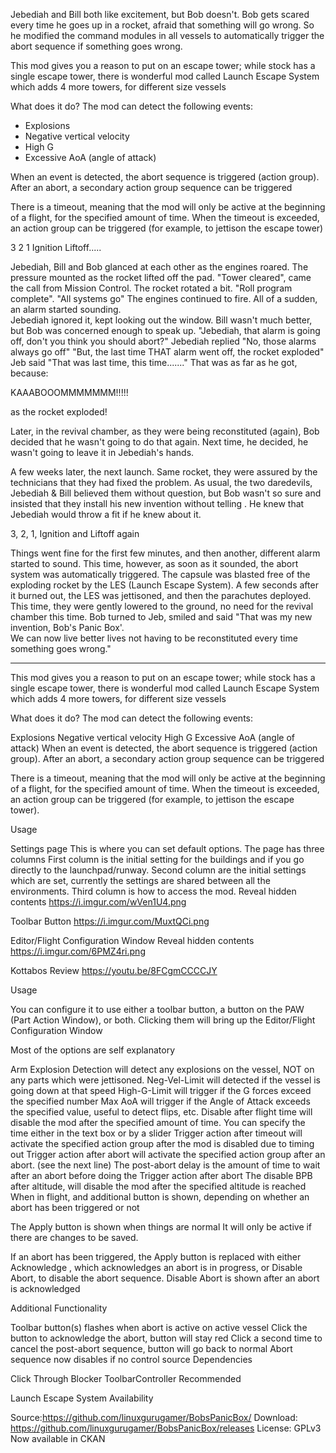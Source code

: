 ﻿Jebediah and Bill both like excitement, but Bob doesn't.  Bob gets scared every time he goes up in a rocket, 
afraid that something will go wrong.  So he modified the command modules in all vessels to automatically 
trigger the abort sequence if something goes wrong.

This mod gives you a reason to put on an escape tower;  while stock has a single escape tower, there is 
wonderful mod called Launch Escape System which adds 4 more towers, for different size vessels

What does it do?  The mod can detect the following events:

* Explosions
* Negative vertical velocity
* High G
* Excessive AoA (angle of attack)

When an event is detected, the abort sequence is triggered (action group).
After an abort, a secondary action group sequence can be triggered

There is a timeout, meaning that the mod will only be active at the beginning of a flight, for the specified 
amount of time.  When the timeout is exceeded, an action group can be triggered (for example, to jettison the escape tower)


3
2
1
Ignition
Liftoff.....

Jebediah, Bill and Bob glanced at each other as the engines roared.  The pressure mounted as the rocket 
lifted off the pad.
"Tower cleared", came the call from Mission Control.  The rocket rotated a bit.
"Roll program complete".
"All systems go"
The engines continued to fire.  All of a sudden, an alarm started sounding.  
Jebediah ignored it, kept looking out the window.  Bill wasn't much better, but Bob was concerned enough to speak up.
"Jebediah, that alarm is going off, don't you think you should abort?"
Jebediah replied "No, those alarms always go off"
"But, the last time THAT alarm went off, the rocket exploded"
Jeb said "That was last time, this time......."
That was as far as he got, because:

KAAABOOOMMMMMMM!!!!!

as the rocket exploded!

Later, in the revival chamber, as they were being reconstituted (again), Bob decided that he wasn't going 
to do that again.  Next time, he decided, he wasn't going to leave it in Jebediah's hands.

A few weeks later, the next launch.  Same rocket, they were assured by the technicians  that they had fixed the problem.
As usual, the two daredevils, Jebediah & Bill believed them without question, but Bob wasn't so sure and insisted that they 
install his new invention without telling .  He knew that Jebediah would throw a fit if he knew about it.

3, 2, 1, Ignition and Liftoff again

Things went fine for the first few minutes, and then another, different alarm started to sound.  This time, 
however, as soon as it sounded, the abort system was automatically triggered.  The capsule was blasted free 
of the exploding rocket by the LES (Launch Escape System).  A few seconds after it burned out, the LES was 
jettisoned, and then the parachutes deployed.  This time, they were gently lowered to the ground, no need 
for the revival chamber this time.  Bob turned to Jeb, smiled and said "That was my new invention, Bob's Panic Box'.  
We can now live better lives not having to be reconstituted every time something goes wrong."

------------------------------------

This mod gives you a reason to put on an escape tower;  while stock has a single escape tower, there is wonderful mod called Launch Escape System which adds 4 more towers, for different size vessels

What does it do?  The mod can detect the following events:

Explosions
Negative vertical velocity
High G
Excessive AoA (angle of attack)
When an event is detected, the abort sequence is triggered (action group).
After an abort, a secondary action group sequence can be triggered

There is a timeout, meaning that the mod will only be active at the beginning of a flight, for the specified amount of time.  When the timeout is exceeded, an action group can be triggered (for example, to jettison the escape tower).

Usage

Settings page
This is where you can set default options. The page has three columns
First column is the initial setting for the buildings and if you go directly to the launchpad/runway.
Second column are the initial settings which are set, currently the settings are shared between all the environments.
Third column is how to access the mod.
  Reveal hidden contents
  https://i.imgur.com/wVen1U4.png


Toolbar Button
https://i.imgur.com/MuxtQCi.png

Editor/Flight Configuration Window
  Reveal hidden contents
  https://i.imgur.com/6PMZ4ri.png

Kottabos Review
https://youtu.be/8FCgmCCCCJY

Usage

You can configure it to use either a toolbar button, a button on the PAW (Part Action Window), or both.    Clicking them will bring up the Editor/Flight Configuration Window

Most of the options are self explanatory

Arm Explosion Detection will detect any explosions on the vessel, NOT on any parts which were jettisoned.
Neg-Vel-Limit will detected if the vessel is going down at that speed
High-G-Limit will trigger if the G forces exceed the specified number
Max AoA will trigger if the Angle of Attack exceeds the specified value, useful to detect flips, etc.
Disable after flight time will disable the mod after the specified amount of time.  You can specify the time either in the text box or by a slider
Trigger action after timeout will activate the specified action group after the mod is disabled due to timing out
Trigger action after abort will activate the specified action group after an abort.  (see the next line)
The post-abort delay is the amount of time to wait after an abort before doing the Trigger action after abort
The disable BPB﻿ after altitude﻿﻿, will disable the mod after the specified altitude is reached 
When in flight, and additional button is shown, depending on whether an abort has been triggered or not

The  Apply button is shown when things are normal  It will only be active if there are changes to be saved.

If an abort has been triggered, the Apply button is replaced with either Acknowledge , which acknowledges an abort is in progress, or Disable Abort, to disable the abort sequence.  Disable Abort is shown after an abort is acknowledged

Additional Functionality

Toolbar button(s) flashes when abort is active on active vessel
Click the button to acknowledge the abort, button will stay red
Click a second time to cancel the post-abort sequence, button will go back to normal
Abort sequence now disables if no control source
Dependencies

Click Through Blocker
ToolbarController
Recommended

Launch Escape System
Availability

Source:https://github.com/linuxgurugamer/BobsPanicBox/
Download: https://github.com/linuxgurugamer/BobsPanicBox/releases
License: GPLv3
Now available in CKAN

